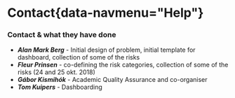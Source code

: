 Contact{data-navmenu="Help"}
===================================== 

### Contact & what they have done

- ***Alan Mark Berg*** - Initial design of problem, initial template for dashboard, collection of some of the risks
- ***Fleur Prinsen*** - co-defining the risk categories, collection of some of the risks (24 and 25 okt. 2018)
- ***Gábor Kismihók*** - Academic Quality Assurance and co-organiser
- ***Tom Kuipers*** - Dashboarding
